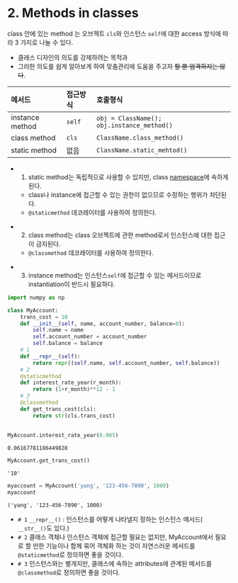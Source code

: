 # 2. Methods in classes

class 안에 있는 method 는 오브젝트 `cls`와 인스턴스 `self`에 대한 access 방식에 따라 3 가지로 나눌 수 있다.  

<ul>
<li> 클래스 디자인의 의도를 강제하려는 목적과 </li>
<li> 그러한 의도를 쉽게 알아보게 하여 맞춤관리에 도움을 주고자 <s>할 뿐 엄격하지는 않다</s>. </li>
</ul>  

|메서드|접근방식|호출형식|
|:--|:--|:--|
|instance method|`self`|`obj = ClassName(); obj.instance_method()`|
|class method|`cls`| `ClassName.class_method()`|
|static method|없음 | `ClassName.static_mehtod()`|

- 1) static method는 독립적으로 사용할 수 있지만, class [namespace](./namespace.md)에 속하게 된다.
    - class나 instance에 접근할 수 있는 권한이 없으므로 수정하는 행위가 차단된다.
    - `@staticmethod` 데코레이터를 사용하여 정의한다.
+ 2) class method는 class 오브젝트에 관한 method로서 인스턴스에 대한 접근이 금지된다.
    - `@classmethod` 데코레이터를 사용하여  정의한다.
* 3) instance method는 인스턴스`self`에 접근할 수 있는 메서드이므로 instantiation이 반드시 필요하다.


```python
import numpy as np

class MyAccount:
    trans_cost = 10
    def __init__(self, name, account_number, balance=0):
        self.name = name
        self.account_number = account_number
        self.balance = balance
    # 1    
    def __repr__(self):
        return repr((self.name, self.account_number, self.balance))
    # 2
    @staticmethod    
    def interest_rate_year(r_month):
        return (1+r_month)**12 - 1
    # 3
    @classmethod
    def get_trans_cost(cls):
        return str(cls.trans_cost)
        
    
MyAccount.interest_rate_year(0.005)
```
    0.06167781186449828

```python
MyAccount.get_trans_cost()
```

    '10'


```python
myaccount = MyAccount('yang', '123-456-7890', 1000)
myaccount
```




    ('yang', '123-456-7890', 1000)



- `# 1` `__repr__()` : 인스턴스를 어떻게 나타낼지 정하는 인스턴스 메서드( `__str__()`도 있다.) 
- `# 2` 클래스 객체나 인스턴스 객체에 접근할 필요는 없지만, MyAccount에서 필요로 할 만한 기능이나 
    함께 묶어 객체화 하는 것이 자연스러운 메서드를 `@staticmethod`로 정의하면 좋을 것이다.
- `# 3` 인스턴스와는 별개지만, 클래스에 속하는 attributes에 관계된 메서드를 `@classmethod`로 
    정의하면 좋을 것이다.
    

    
